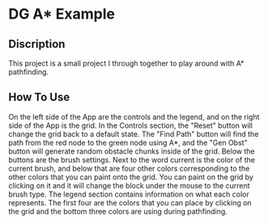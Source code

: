DG A* Example
=============

Discription
-----------
This project is a small project I through together to play around with A* pathfinding. 

How To Use
----------
On the left side of the App are the controls and the legend, and on the right side of the App is the grid. In the Controls section, the "Reset" button will change the grid back to a default state. The "Find Path" button will find the path from the red node to the green node using A*, and the "Gen Obst" button will generate random obstacle chunks inside of the grid. Below the buttons are the brush settings. Next to the word current is the color of the current brush, and below that are four other colors corresponding to the other colors that you can paint onto the grid. You can paint on the grid by clicking on it and it will change the block under the mouse to the current brush type. The legend section contains information on what each color represents. The first four are the colors that you can place by clicking on the grid and the bottom three colors are using during pathfinding.


